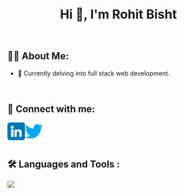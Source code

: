 <h1 align=center>
    <strong> Hi 👋, I'm Rohit Bisht </strong> 
</h1>

<br>

## 🧑‍💻 About Me:
- 🌱 Currently delving into full stack web development.

<br>

## 🤝 Connect with me:
<a href="https://www.linkedin.com/in/rohitbisht01/"><img align="left" src="https://github.com/Anshul439/Anshul439/blob/main/Images/linkedin.png" alt="Rohit Bisht | LinkedIn" width=40px;/>
</a>
<a href="https://twitter.com/rohit__bisht_"><img align="left" src="https://github.com/Anshul439/Anshul439/blob/main/Images/twitter.png" alt="Rohit Bisht | Twitter" width="40px"/>
</a>

<br>
<br>
<br>

<div id="badges">

## 🛠️ Languages and Tools :
<p>
  <a href="https://skillicons.dev">
   <img src="https://skillicons.dev/icons?i=javascript,typescript,react,nodejs,express,mongodb,html,css,tailwind,firebase,git,github"/>
  </a>
</p>
</div>

<br>
